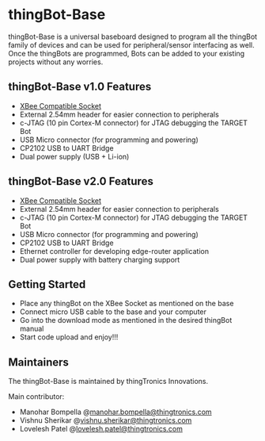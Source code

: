 # thingBot-Base

thingBot-Base is a universal baseboard designed to program all the thingBot family of devices and can be used 
for peripheral/sensor interfacing as well. Once the thingBots are programmed, Bots can be added to your existing projects
without any worries. 

## thingBot-Base v1.0 Features

  * [XBee Compatible Socket](https://www.sparkfun.com/datasheets/Wireless/Zigbee/XBee-Dimensional.pdf)
  * External 2.54mm header for easier connection to peripherals
  * c-JTAG (10 pin Cortex-M connector) for JTAG debugging the TARGET Bot
  * USB Micro connector (for programming and powering)
  * CP2102 USB to UART Bridge
  * Dual power supply (USB + Li-ion)
  
## thingBot-Base v2.0 Features
  
  * [XBee Compatible Socket](https://www.sparkfun.com/datasheets/Wireless/Zigbee/XBee-Dimensional.pdf)
  * External 2.54mm header for easier connection to peripherals
  * c-JTAG (10 pin Cortex-M connector) for JTAG debugging the TARGET Bot
  * USB Micro connector (for programming and powering)
  * CP2102 USB to UART Bridge
  * Ethernet controller for developing edge-router application
  * Dual power supply with battery charging support
  
## Getting Started

  * Place any thingBot on the XBee Socket as mentioned on the base
  * Connect micro USB cable to the base and your computer
  * Go into the download mode as mentioned in the desired thingBot manual
  * Start code upload and enjoy!!!
  
## Maintainers

The thingBot-Base is maintained by thingTronics Innovations.

Main contributor:
 * Manohar Bompella @<manohar.bompella@thingtronics.com>
 * Vishnu Sherikar @<vishnu.sherikar@thingtronics.com>
 * Lovelesh Patel @<lovelesh.patel@thingtronics.com>